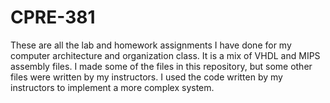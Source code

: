 # CPRE-381
These are all the lab and homework assignments I have done for my computer architecture and organization class. It is a mix of VHDL and MIPS assembly files. I made some of the files in this repository, but some other files were written by my instructors. I used the code written by my instructors to implement a more complex system.

